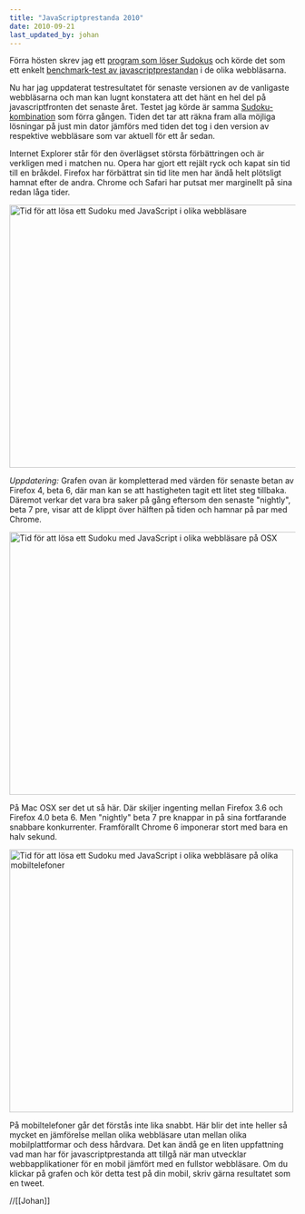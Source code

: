 ```yaml
---
title: "JavaScriptprestanda 2010"
date: 2010-09-21
last_updated_by: johan
---
```

Förra hösten skrev jag ett <a href="https://johanberonius.github.io/sudokusolver/" target="_blank">program som löser Sudokus</a> och körde det som ett enkelt <a href="http://blogg.athega.se/2009/10/01/javascriptprestanda/">benchmark-test av javascriptprestandan</a> i de olika webbläsarna.

Nu har jag uppdaterat testresultatet för senaste versionen av de vanligaste webbläsarna och man kan lugnt konstatera att det hänt en hel del på javascriptfronten det senaste året.
Testet jag körde är samma <a href="https://johanberonius.github.io/sudokusolver/#CzCJYmBdUXEZADK9UgmAjgFszJIhc" target="_blank">Sudoku-kombination</a> som förra gången. Tiden det tar att räkna fram alla möjliga lösningar på just min dator jämförs med tiden det tog i den version av respektive webbläsare som var aktuell för ett år sedan. 

Internet Explorer står för den överlägset största förbättringen och är verkligen med i matchen nu. Opera har gjort ett rejält ryck och kapat sin tid till en bråkdel. Firefox har förbättrat sin tid lite men har ändå helt plötsligt hamnat efter de andra. Chrome och Safari har putsat mer marginellt på sina redan låga tider.

<a href="https://johanberonius.github.io/sudokusolver/#CzCJYmBdUXEZADK9UgmAjgFszJIhc" target="_blank"><img class="aligncenter size-full wp-image-755" alt="Tid för att lösa ett Sudoku med JavaScript i olika webbläsare" src="https://athega.se/system/uploads/2010/09/jsgraph2010.png" width="680" height="463" /></a>

<em>Uppdatering:</em> Grafen ovan är kompletterad med värden för senaste betan av Firefox 4, beta 6, där man kan se att hastigheten tagit ett litet steg tillbaka. Däremot verkar det vara bra saker på gång eftersom den senaste "nightly", beta 7 pre, visar att de klippt över hälften på tiden och hamnar på par med Chrome.

<a href="https://johanberonius.github.io/sudokusolver/#CzCJYmBdUXEZADK9UgmAjgFszJIhc" target="_blank"><img class="aligncenter size-full wp-image-755" alt="Tid för att lösa ett Sudoku med JavaScript i olika webbläsare på OSX" src="https://athega.se/system/uploads/2010/09/jsgraph-osx.png" width="600" height="463" /></a>

På Mac OSX ser det ut så här. Där skiljer ingenting mellan Firefox 3.6 och Firefox 4.0 beta 6. Men "nightly" beta 7 pre knappar in på sina fortfarande snabbare konkurrenter. Framförallt Chrome 6 imponerar stort med bara en halv sekund.

<a href="https://johanberonius.github.io/sudokusolver/#CzCJYmBdUXEZADK9UgmAjgFszJIhc" target="_blank"><img class="aligncenter size-full wp-image-755" alt="Tid för att lösa ett Sudoku med JavaScript i olika webbläsare på olika mobiltelefoner" src="https://athega.se/system/uploads/2010/09/jsgraph-mobile.png" width="500" height="463" /></a>

På mobiltelefoner går det förstås inte lika snabbt. Här blir det inte heller så mycket en jämförelse mellan olika webbläsare utan mellan olika mobilplattformar och dess hårdvara. Det kan ändå ge en liten uppfattning vad man har för javascriptprestanda att tillgå när man utvecklar webbapplikationer för en mobil jämfört med en fullstor webbläsare.
Om du klickar på grafen och kör detta test på din mobil, skriv gärna resultatet som en tweet.

//[[Johan]]
